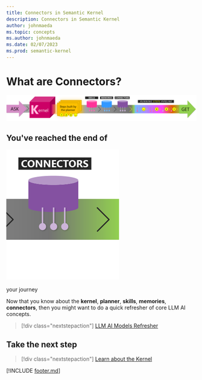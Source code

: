 ```yaml
---
title: Connectors in Semantic Kernel
description: Connectors in Semantic Kernel
author: johnmaeda
ms.topic: concepts
ms.author: johnmaeda
ms.date: 02/07/2023
ms.prod: semantic-kernel
---
```


# What are Connectors?

![Journey of an ask to a get in Semantic Kernel visualized as phases as annotated immediately below](../media/fullview.png)
## You've reached the end of 

![](../media/connectors.png)

your journey

Now that you know about the **kernel**, **planner**, **skills**, **memories**, **connectors**, then you might want to do a quick refresher of core LLM AI concepts. 

> [!div class="nextstepaction"]
> [LLM AI Models Refresher](models.md)

## Take the next step

> [!div class="nextstepaction"]
> [Learn about the Kernel](kernel)

[!INCLUDE [footer.md](../includes/footer.md)]
